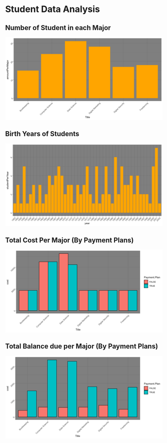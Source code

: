 # Student Data Analysis

## Number of Student in each Major

![StudentMajors](images/NumberofStudentsPerMajor.png)

## Birth Years of Students

![BirthYearStudents](images/NumberOfStudentBirthYears.png)

## Total Cost Per Major (By Payment Plans)

![CostPerMajor](images/CostsPerMajorPaymentPlan.png)

## Total Balance due per Major (By Payment Plans)

![PaymentsDue](images/BalanceDuePerMajor.png)
